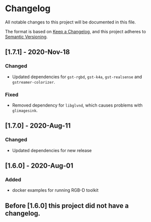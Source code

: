 # Changelog

All notable changes to this project will be documented in this file.

The format is based on [Keep a Changelog](https://keepachangelog.com/en/1.0.0/),
and this project adheres to [Semantic Versioning](https://semver.org/spec/v2.0.0.html).

## [1.7.1] - 2020-Nov-18

### Changed

- Updated dependencies for `gst-rgbd`, `gst-k4a`, `gst-realsense` and `gstreamer-colorizer`.

### Fixed

- Removed dependency for `libglvnd`, which causes problems with `glimagesink`.

## [1.7.0] - 2020-Aug-11

### Changed

- Updated dependencies for new release

## [1.6.0] - 2020-Aug-01

### Added

- docker examples for running RGB-D toolkit

## Before [1.6.0] this project did not have a changelog.
